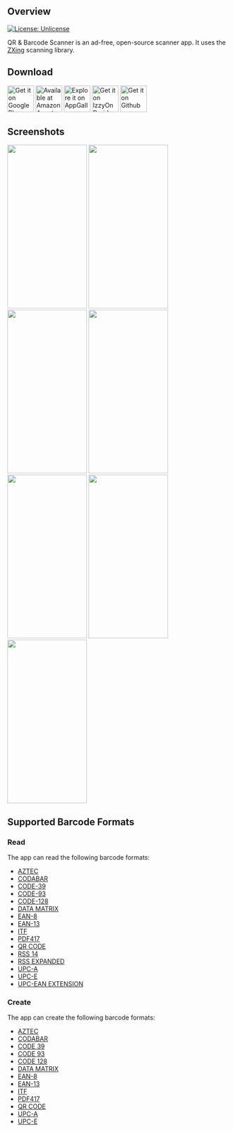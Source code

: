 ## Overview
[![License: Unlicense](https://img.shields.io/badge/license-Unlicense-blue.svg)](http://unlicense.org/)

QR & Barcode Scanner is an ad-free, open-source scanner app. It uses the [ZXing][zxing] scanning library.

## Download

<a href="https://play.google.com/store/apps/details?id=org.barcodescanner"><img alt="Get it on Google Play" src="https://github.com/dmitriy-ilchenko/QrAndBarcodeScanner/blob/develop/images/google_play/badge.png" height="60"/></a>   <a href="https://www.amazon.com/dp/B08GCTQ444/ref=apps_sf_sta"><img alt="Available at Amazon Appstore" src="https://github.com/dmitriy-ilchenko/QrAndBarcodeScanner/blob/develop/images/amazon/badge.png" height="60"/></a>   <a href="https://appgallery7.huawei.com/#/app/C102717909"><img alt="Explore it on AppGallery" src="https://github.com/dmitriy-ilchenko/QrAndBarcodeScanner/blob/develop/images/app_gallery/badge.png" height="60"/></a>   <a href="https://apt.izzysoft.de/fdroid/index/apk/com.example.barcodescanner"><img alt="Get it on IzzyOnDroid" src="https://github.com/dmitriy-ilchenko/QrAndBarcodeScanner/blob/develop/images/IzzyOnDroid.png" height="60"/></a>   <a href="https://github.com/dmitriy-ilchenko/QrAndBarcodeScanner/releases"><img alt="Get it on Github" src="https://github.com/dmitriy-ilchenko/QrAndBarcodeScanner/blob/develop/images/get-it-on-github.png" height="60"/></a>

## Screenshots

<img src="https://github.com/dmitriy-ilchenko/QrAndBarcodeScanner/blob/develop/images/screenshots/en/1_scan.png" width="180" height="370"/> <img src="https://github.com/dmitriy-ilchenko/QrAndBarcodeScanner/blob/develop/images/screenshots/en/2_scan_from_file.png" width="180" height="370"/> <img src="https://github.com/dmitriy-ilchenko/QrAndBarcodeScanner/blob/develop/images/screenshots/en/3_result.png" width="180" height="370"/> <img src="https://github.com/dmitriy-ilchenko/QrAndBarcodeScanner/blob/develop/images/screenshots/en/4_result_dark_theme.png" width="180" height="370"/> <img src="https://github.com/dmitriy-ilchenko/QrAndBarcodeScanner/blob/develop/images/screenshots/en/5_create.png" width="180" height="370"/> <img src="https://github.com/dmitriy-ilchenko/QrAndBarcodeScanner/blob/develop/images/screenshots/en/6_history.png" width="180" height="370"/> <img src="https://github.com/dmitriy-ilchenko/QrAndBarcodeScanner/blob/develop/images/screenshots/en/7_settings.png" width="180" height="370"/>

## Supported Barcode Formats

### Read

The app can read the following barcode formats:
* [AZTEC][aztec]
* [CODABAR][codabar]
* [CODE-39][code_39]
* [CODE-93][code_93]
* [CODE-128][code_128]
* [DATA MATRIX][data_matrix]
* [EAN-8][ean_8]
* [EAN-13][ean_13]
* [ITF][itf]
* [PDF417][pdf417]
* [QR CODE][qr_code]
* [RSS 14][rss]
* [RSS EXPANDED][rss]
* [UPC-A][upc_a]
* [UPC-E][upc_e]
* [UPC-EAN EXTENSION][upc_ean]

### Create

The app can create the following barcode formats:
* [AZTEC][aztec]
* [CODABAR][codabar]
* [CODE 39][code_39]
* [CODE 93][code_93]
* [CODE 128][code_128]
* [DATA MATRIX][data_matrix]
* [EAN-8][ean_8]
* [EAN-13][ean_13]
* [ITF][itf]
* [PDF417][pdf417]
* [QR CODE][qr_code]
* [UPC-A][upc_a]
* [UPC-E][upc_e]

[zxing]: https://github.com/zxing/zxing
[aztec]: https://en.wikipedia.org/wiki/Aztec_Code
[codabar]: https://en.wikipedia.org/wiki/Codabar
[code_39]: https://en.wikipedia.org/wiki/Code_39
[code_93]: https://en.wikipedia.org/wiki/Code_93
[code_128]: https://en.wikipedia.org/wiki/Code_128
[data_matrix]: https://en.wikipedia.org/wiki/Data_Matrix
[ean_8]: https://en.wikipedia.org/wiki/EAN-8
[ean_13]: https://en.wikipedia.org/wiki/International_Article_Number
[itf]: https://en.wikipedia.org/wiki/Interleaved_2_of_5
[maxicode]: https://en.wikipedia.org/wiki/MaxiCode
[pdf417]: https://en.wikipedia.org/wiki/PDF417
[qr_code]: https://en.wikipedia.org/wiki/QR_code
[rss]: https://en.wikipedia.org/wiki/GS1_DataBar
[upc_a]: https://en.wikipedia.org/wiki/Universal_Product_Code
[upc_e]: https://en.wikipedia.org/wiki/Universal_Product_Code#UPC-E
[upc_ean]: https://en.wikipedia.org/wiki/Universal_Product_Code#EAN-13
[rs]: https://developer.android.com/guide/topics/renderscript/compute
